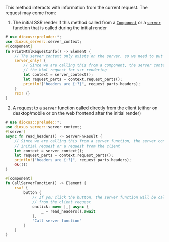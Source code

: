 This method interacts with information from the current request. The request may come from:

1. The initial SSR render if this method called from a [`Component`](dioxus::prelude::component) or a [`server`](crate) function that is called during the initial render

```rust
# use dioxus::prelude::*;
use dioxus_server::server_context;
#[component]
fn PrintHtmlRequestInfo() -> Element {
    // The server context only exists on the server, so we need to put it behind a server_only! config
    server_only! {
        // Since we are calling this from a component, the server context that is returned will be from
        // the html request for ssr rendering
        let context = server_context();
        let request_parts = context.request_parts();
        println!("headers are {:?}", request_parts.headers);
    }
    rsx! {}
}
```

2. A request to a [`server`](crate) function called directly from the client (either on desktop/mobile or on the web frontend after the initial render)

```rust
# use dioxus::prelude::*;
use dioxus_server::server_context;
#[server]
async fn read_headers() -> ServerFnResult {
    // Since we are calling this from a server function, the server context that is may be from the
    // initial request or a request from the client
    let context = server_context();
    let request_parts = context.request_parts();
    println!("headers are {:?}", request_parts.headers);
    Ok(())
}

#[component]
fn CallServerFunction() -> Element {
    rsx! {
        button {
            // If you click the button, the server function will be called and the server context will be
            // from the client request
            onclick: move |_| async {
                _ = read_headers().await
            },
            "Call server function"
        }
    }
}
```
